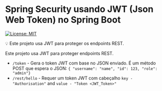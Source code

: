 # Spring Security usando JWT (Json Web Token) no Spring Boot

[![License: MIT](https://img.shields.io/badge/License-MIT-green.svg)](https://opensource.org/licenses/MIT)

💡 Este projeto usa JWT para proteger os endpoints REST.

Este projeto usa JWT para proteger endpoints REST.
- `/token` - Gera o token JWT com base no JSON enviado. É um método POST que espera o JSON: `{ "username": "name", "id": 123, "role": "admin"}` 
- `/rest/hello` - Requer um token JWT com cabeçalho `key - "Authorisation"` and `value - "Token <JWT_Token>"`
